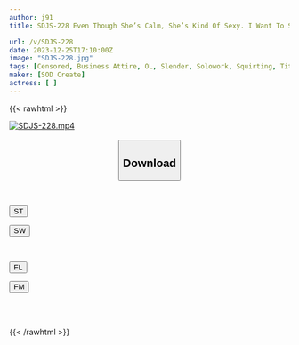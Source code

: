 ```yaml
---
author: j91
title: SDJS-228 Even Though She’s Calm, She’s Kind Of Sexy. I Want To See Ms. Ishikawa, A Member Of The Human Resources Department Who Heals Everyone Through Regular Interviews, Naked! A Lot Of People In The Company Said That, So I Asked Her To Appear In An AV, And We Were Able To Film Some Lewd Sex With A Really Big Gap. [Released Without Permission! 】Honami Ishikawa, 2nd Year Mid-Career, Human Resources Department

url: /v/SDJS-228
date: 2023-12-25T17:10:00Z
image: "SDJS-228.jpg"
tags: [Censored, Business Attire, OL, Slender, Solowork, Squirting, Tits]
maker: [SOD Create]
actress: [ ]
---
```



{{< rawhtml >}}

<div class="video" data-videoid="6PY2r042LoF9YgQ">
    <a href="javascript:;">
        <img src="/v/SDJS-228/SDJS-228.jpg" width="WIDTH" height="HEIGHT" alt="SDJS-228.mp4" loading="lazy">
    </a>
</div>

<script type="text/javascript" src="https://j91.asia/asset/on-demand-st.js"></script>

<br>
  <link rel="stylesheet" href="https://j91.asia/asset/bs5.css">
  
  <center>
  <button class="btn btn-primary" type="button" data-bs-toggle="collapse" data-bs-target=".multi-collapse" aria-expanded="false" aria-controls="multiCollapseExample1 multiCollapseExample2"><h2>Download</h2></button></center>
</p>
<div class="row">
  <div class="col">
    <div class="collapse multi-collapse" id="multiCollapseExample1">
      <div class="card card-body">
	      	      <br>
<div class="buttons">  
<p><a href="https://streamtape.to/v/6PY2r042LoF9YgQ" target="_blank"><button class="btn-hover color-3"><i class="fa fa-download"></i> ST</button></a></p>
<p><a href="https://flaswish.com/9pq5fh5kg6rm" target="_blank"><button class="btn-hover color-2"><i class="fa fa-download"></i> SW</button></a></p></div>
    </div>
  </div>
</div>
  <div class="col">
    <div class="collapse multi-collapse" id="multiCollapseExample2">
      <div class="card card-body">
	      <br>
<div class="buttons">
<p><a href="https://filelions.site/f/dwy51xbowjl7" target="_blank"><button class="btn-hover color-9"><i class="fa fa-download"></i> FL</button></a></p>
<p><a href="https://filemoon.sx/d/k9tqlbcjfevt" target="_blank"><button class="btn-hover color-8"><i class="fa fa-download"></i> FM</button></a></p></div>
<br><br>
      </div>
    </div>
  </div>
</div>

{{< /rawhtml >}}